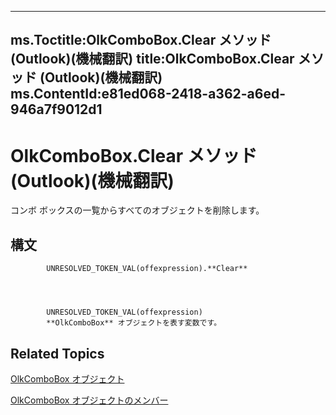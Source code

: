

---
ms.Toctitle:OlkComboBox.Clear メソッド (Outlook)(機械翻訳)
title:OlkComboBox.Clear メソッド (Outlook)(機械翻訳)
ms.ContentId:e81ed068-2418-a362-a6ed-946a7f9012d1
---
# OlkComboBox.Clear メソッド (Outlook)(機械翻訳)




コンボ ボックスの一覧からすべてのオブジェクトを削除します。

## 構文

            UNRESOLVED_TOKEN_VAL(offexpression).**Clear**




            UNRESOLVED_TOKEN_VAL(offexpression)
            **OlkComboBox** オブジェクトを表す変数です。



## Related Topics

[OlkComboBox オブジェクト](8d5e2f25-2962-af28-2523-b7b82473ea0a.md)

[OlkComboBox オブジェクトのメンバー](618de9e2-f5b9-40d9-239e-95aeb9dce092.md)




